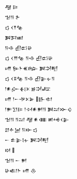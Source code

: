 <div class='block'>
<div class='line'>𒆷 𒄿</div>
<div class='line'>𒈠𒀀 𒉿</div>
<div class='line'>𒌓 𒌋𒈫𒆚</div>
<div class='line'>𒀉𒁕𒀜</div>
<div class='line'>𒀀𒈾 𒌷𒆗𒄩</div>
<div class='line'>𒌓 𒌋𒐈𒆚 𒀀𒈾 𒌷𒆗𒄩</div>
<div class='line'>𒋬 𒌉𒈨𒌍𒈗 𒀉𒋫𒋃</div>
<div class='line'>𒌓 𒌋𒐉𒆚 𒀀𒈾 𒌷𒉌𒉡𒀀</div>
<div class='line'>𒁹𒀭𒅎𒈬𒉽 𒂊𒋫𒊐</div>
<div class='line'>𒋬 𒁹𒀸𒋩𒉽𒅕 𒃲𒊕</div>
<div class='line'>𒁹𒊓𒋛𒄿 𒁹𒀴𒀭𒂍𒀀 𒀉𒁺𒁍𒌒</div>
<div class='line'>𒈠𒀀 𒀀𒁺 𒆷 𒀭𒈪 𒅖𒆲𒌋𒉌</div>
<div class='line'>𒇻𒅆𒅁 𒀀𒁍𒌓</div>
<div class='line'>𒀸 𒉺𒉌𒋙𒉡 𒀉𒋫𒋃</div>
<div class='line'>𒊭 </div>
<div class='line'>𒈠𒀀 𒀸 𒂍</div>
<div class='line'>𒄩𒅗𒈨 𒋬 𒊮</div>
</div>